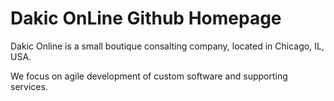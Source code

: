 # Dakic OnLine Github Homepage

Dakic Online is a small boutique consalting company, located in Chicago, IL, USA.

We focus on agile development of custom software and supporting services.
